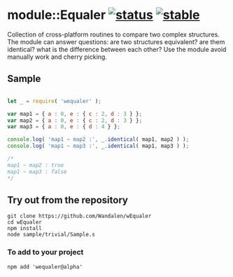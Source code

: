
# module::Equaler [![status](https://github.com/Wandalen/wEqualer/actions/workflows/StandardPublish.yml/badge.svg)](https://github.com/Wandalen/wEqualer/actions/workflows/StandardPublish.yml) [![stable](https://img.shields.io/badge/stability-stable-brightgreen.svg)](https://github.com/emersion/stability-badges#stable)

Collection of cross-platform routines to compare two complex structures. The module can answer questions: are two structures equivalent? are them identical? what is the difference between each other? Use the module avoid manually work and cherry picking.

## Sample
```js

let _ = require( 'wequaler' );

var map1 = { a : 0, e : { c : 2, d : 3 } };
var map2 = { a : 0, e : { c : 2, d : 3 } };
var map3 = { a : 0, e : { d : 4 } };

console.log( 'map1 ~ map2 :', _.identical( map1, map2 ) );
console.log( 'map1 ~ map3 :', _.identical( map1, map3 ) );

/*
map1 ~ map2 : true
map1 ~ map3 : false
*/

```

## Try out from the repository
```
git clone https://github.com/Wandalen/wEqualer
cd wEqualer
npm install
node sample/trivial/Sample.s
```

### To add to your project
```
npm add 'wequaler@alpha'
```
